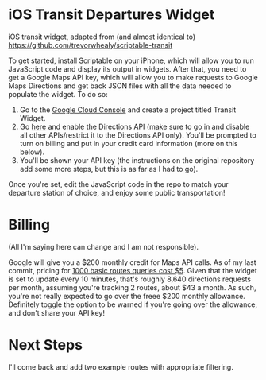 # iOS Transit Departures Widget
iOS transit widget, adapted from (and almost identical to) https://github.com/trevorwhealy/scriptable-transit

To get started, install Scriptable on your iPhone, which will allow you to run JavaScript code and display its output in widgets. After that, you need to get a Google Maps API key, which will allow you to make requests to Google Maps Directions and get back JSON files with all the data needed to populate the widget. To do so:

1. Go to the [Google Cloud Console](https://console.cloud.google.com/projectcreate) and create a project titled Transit Widget.
2. Go [here](https://console.cloud.google.com/marketplace/product/google/directions-backend.googleapis.com?q=search&referrer=search&project=transit-widget) and enable the Directions API (make sure to go in and disable all other APIs/restrict it to the Directions API only). You'll be prompted to turn on billing and put in your credit card information (more on this below).
3. You'll be shown your API key (the instructions on the original repository add some more steps, but this is as far as I had to go).

Once you're set, edit the JavaScript code in the repo to match your departure station of choice, and enjoy some public transportation!

# Billing

(All I'm saying here can change and I am not responsible). 

Google will give you a $200 monthly credit for Maps API calls. As of my last commit, pricing for [1000 basic routes queries cost $5](https://mapsplatform.google.com/pricing/). Given that the widget is set to update every 10 minutes, that's roughly 8,640 directions requests per month, assuming you're tracking 2 routes, about $43 a month. As such, you're not really expected to go over the freee $200 monthly allowance. Definitely toggle the option to be warned if you're going over the allowance, and don't share your API key!

# Next Steps

I'll come back and add two example routes with appropriate filtering.

